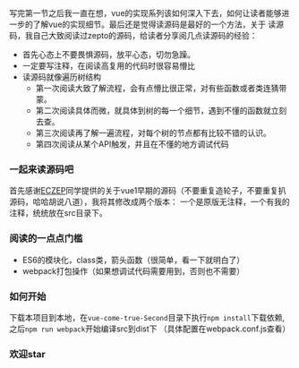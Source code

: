 写完第一节之后我一直在想，vue的实现系列该如何深入下去，如何让读者能够进一步的了解vue的实现细节。最后还是觉得读源码是最好的一个方法，关于
读源码，我自己大致阅读过zepto的源码，给读者分享阅几点读源码的经验：<br>
* 首先心态上不要畏惧源码，放平心态，切勿急躁。
* 一定要写注释，在阅读高复用的代码时很容易懵比
* 读源码就像遍历树结构
    * 第一次阅读大致了解流程，会有点懵比很正常，对有些函数或者类连猜带蒙。    
    * 第二次阅读具体而微，就具体到树的每一个细节，遇到不懂的函数就立刻去查。
    * 第三次阅读再了解一遍流程，对每个树的节点都有比较不错的认识。
    * 第四次阅读从某个API触发，并且在不懂的地方调试代码<br>
### 一起来读源码吧
首先感谢[ECZEP](https://github.com/ECIZEP)同学提供的关于vue1早期的源码（不要重复造轮子，不要重复扒源码，哈哈胡说八道），我将其修改成两个版本：
一个是原版无注释，一个有我的注释，统统放在src目录下。
### 阅读的一点点门槛
* ES6的模块化，class类，箭头函数（很简单，看一下就明白了）
* webpack打包操作（如果想调试代码需要用到，否则也不需要）
### 如何开始
下载本项目到本地，在`vue-come-true-Second`目录下执行`npm install`下载依赖,之后`npm run webpack`开始编译src到dist下
（具体配置在webpack.conf.js查看）
### 欢迎star
